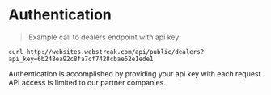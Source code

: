# Authentication

> Example call to dealers endpoint with api key:

```shell
curl http://websites.webstreak.com/api/public/dealers?api_key=6b248ea92c8fa7cf7428cbae62e1ede1
```

Authentication is accomplished by providing your api key with each request. API access is limited to our partner companies.